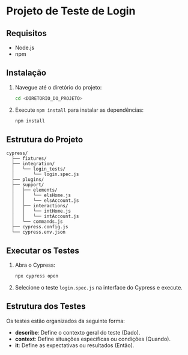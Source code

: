 # Projeto de Teste de Login

## Requisitos
- Node.js
- npm

## Instalação
1. Navegue até o diretório do projeto:
   ```bash
   cd <DIRETORIO_DO_PROJETO>
   ```
2. Execute `npm install` para instalar as dependências:
   ```bash
   npm install
   ```

## Estrutura do Projeto
```plaintext
cypress/
  ├── fixtures/
  ├── integration/
  │   └── login_tests/
  │       └── login.spec.js
  ├── plugins/
  ├── support/
  │   ├── elements/
  │   │   └── elsHome.js
  │   │   └── elsAccount.js
  │   ├── interactions/
  │   │   └── intHome.js
  │   │   └── intAccount.js
  │   └── commands.js
  ├── cypress.config.js
  └── cypress.env.json
```

## Executar os Testes
1. Abra o Cypress:
   ```bash
   npx cypress open
   ```
2. Selecione o teste `login.spec.js` na interface do Cypress e execute.

## Estrutura dos Testes
Os testes estão organizados da seguinte forma:

- **describe**: Define o contexto geral do teste (Dado).
- **context**: Define situações específicas ou condições (Quando).
- **it**: Define as expectativas ou resultados (Então).